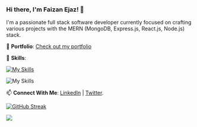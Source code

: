 ### Hi there, I'm Faizan Ejaz! 👋

 I'm a passionate full stack software developer currently focused on crafting various projects with the MERN (MongoDB, Express.js, React.js, Node.js) stack.

 💼 **Portfolio**: [Check out my portfolio](https://faizanejaz.netlify.app/)

🌱 **Skills**:

[![My Skills](https://skillicons.dev/icons?i=nextjs,ts,js,postgres,prisma,mongodb,express,nodejs,react,redux,tailwind,css,html,docker)](https://skillicons.dev)

![My Skills](https://simpleskill.icons.workers.dev/svg?i=nextdotjs,typescript,javascript,postgresql,prisma,mongodb,mongoose,express,nodedotjs,react,reactquery,redux,tailwindcss,css3,html5,docker)

📫 **Connect With Me**: [LinkedIn](https://www.linkedin.com/in/faizan-ejaz-shaikh/) | [Twitter](https://twitter.com/faizanejaz_).

[![GitHub Streak](https://streak-stats.demolab.com?user=IronJosh786&theme=github-dark-blue)](https://git.io/streak-stats)

![](https://komarev.com/ghpvc/?username=IronJosh786&style=flat)

